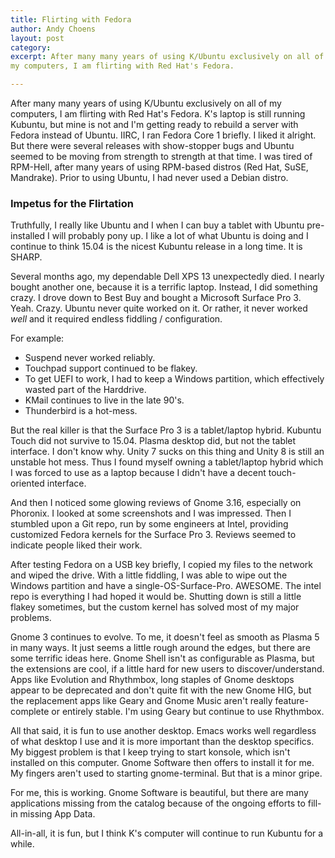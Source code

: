 ```yaml
---
title: Flirting with Fedora
author: Andy Choens
layout: post
category: 
excerpt: After many many years of using K/Ubuntu exclusively on all of
my computers, I am flirting with Red Hat's Fedora.

---
```


After many many years of using K/Ubuntu exclusively on all of my
computers, I am flirting with Red Hat's Fedora. K's laptop is still running
Kubuntu, but mine is not and I'm getting ready to rebuild a server
with Fedora instead of Ubuntu. IIRC, I ran Fedora Core 1 briefly. I
liked it alright. But there were several releases with show-stopper
bugs and Ubuntu seemed to be moving from strength to strength at that
time. I was tired of RPM-Hell, after many years of using RPM-based
distros (Red Hat, SuSE, Mandrake). Prior to using Ubuntu, I had never
used a Debian distro.

### Impetus for the Flirtation

Truthfully, I really like Ubuntu and I when I can buy a tablet with
Ubuntu pre-installed I will probably pony up. I like a lot of what
Ubuntu is doing and I continue to think 15.04 is the nicest Kubuntu
release in a long time. It is SHARP.

Several months ago, my dependable Dell XPS 13 unexpectedly died. I
nearly bought another one, because it is a terrific laptop. Instead, I
did something crazy. I drove down to Best Buy and bought a Microsoft
Surface Pro 3. Yeah. Crazy. Ubuntu never quite worked on it. Or
rather, it never worked *well* and it required endless fiddling /
configuration.

For example:

- Suspend never worked reliably.
- Touchpad support continued to be flakey.
- To get UEFI to work, I had to keep a Windows partition, which
  effectively wasted part of the Harddrive.
- KMail continues to live in the late 90's.
- Thunderbird is a hot-mess.


But the real killer is that the Surface Pro 3 is a tablet/laptop
hybrid. Kubuntu Touch did not survive to 15.04. Plasma desktop did,
but not the tablet interface. I don't know why. Unity 7 sucks on this
thing and Unity 8 is still an unstable hot mess. Thus I found myself
owning a tablet/laptop hybrid which I was forced to use as a laptop
because I didn't have a decent touch-oriented interface.

And then I noticed some glowing reviews of Gnome 3.16, especially on
Phoronix. I looked at some screenshots and I was impressed. Then I
stumbled upon a Git repo, run by some engineers at Intel, providing
customized Fedora kernels for the Surface Pro 3. Reviews seemed to
indicate people liked their work.

After testing Fedora on a USB key briefly, I copied my files to the
network and wiped the drive. With a little fiddling, I was able to
wipe out the Windows partition and have a
single-OS-Surface-Pro. AWESOME. The intel repo is everything I had
hoped it would be. Shutting down is still a little flakey sometimes,
but the custom kernel has solved most of my major problems.

Gnome 3 continues to evolve. To me, it doesn't feel as smooth as
Plasma 5 in many ways. It just seems a little rough around the edges,
but there are some terrific ideas here. Gnome Shell isn't as
configurable as Plasma, but the extensions are cool, if a little hard
for new users to discover/understand. Apps like Evolution and
Rhythmbox, long staples of Gnome desktops appear to be deprecated and
don't quite fit with the new Gnome HIG, but the replacement apps like
Geary and Gnome Music aren't really feature-complete or entirely
stable. I'm using Geary but continue to use Rhythmbox.

All that said, it is fun to use another desktop. Emacs works well
regardless of what desktop I use and it is more important than the
desktop specifics. My biggest problem is that I keep trying to start
konsole, which isn't installed on this computer. Gnome Software then
offers to install it for me. My fingers aren't used to starting
gnome-terminal. But that is a minor gripe.

For me, this is working. Gnome Software is beautiful, but there are
many applications missing from the catalog because of the ongoing
efforts to fill-in missing App Data.

All-in-all, it is fun, but I think K's computer will continue to run
Kubuntu for a while.
